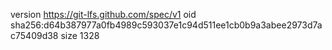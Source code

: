 version https://git-lfs.github.com/spec/v1
oid sha256:d64b387977a0fb4989c593037e1c94d511ee1cb0b9a3abee2973d7ac75409d38
size 1328
